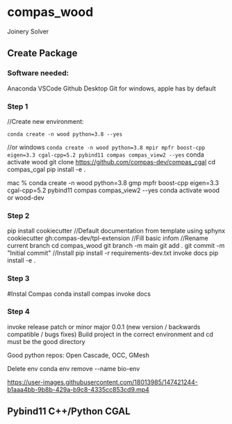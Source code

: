 # compas_wood

Joinery Solver


## Create Package

### Software needed:
Anaconda
VSCode
Github Desktop
Git for windows, apple has by default

### Step 1
//Create new environment:
```
conda create -n wood python=3.8 --yes
```
//or
windows
``` conda create -n wood python=3.8 mpir mpfr boost-cpp eigen=3.3 cgal-cpp=5.2 pybind11 compas compas_view2 --yes ```
conda activate wood
git clone https://github.com/compas-dev/compas_cgal
cd compas_cgal
pip install -e .

mac
% conda create -n wood python=3.8 gmp mpfr boost-cpp eigen=3.3 cgal-cpp=5.2 pybind11 compas compas_view2 --yes
conda activate wood or wood-dev

### Step 2
pip install cookiecutter
//Default documentation from template using sphynx
cookiecutter gh:compas-dev/tpl-extension
//Fill basic infom
//Rename current branch
cd compas_wood
git branch -m main
git add .
git commit -m "Initial commit"
//Install 
pip install -r requirements-dev.txt
invoke docs
pip install -e .

### Step 3
#Instal Compas
conda install compas
invoke docs

### Step 4
invoke release patch or minor major 0.0.1 (new version / backwards compatible / bugs fixes)
Build project in the correct environment and cd must be the good directory

Good python repos: Open Cascade, OCC, GMesh

Delete env 
conda env remove --name bio-env



https://user-images.githubusercontent.com/18013985/147421244-b1aaa4bb-9b8b-429a-b9c8-4335cc853cd9.mp4

## Pybind11 C++/Python CGAL

